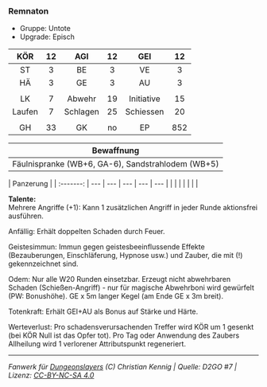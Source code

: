 ### Remnaton

- Gruppe: Untote
- Upgrade: Episch

|  KÖR   | 12  |   AGI    | 12  |    GEI     | 12  |
| :----: | :-: | :------: | :-: | :--------: | :-: |
|   ST   |  3  |    BE    |  3  |     VE     |  3  |
|   HÄ   |  3  |    GE    |  3  |     AU     |  3  |
|        |     |          |     |            |     |
|   LK   |  7  |  Abwehr  | 19  | Initiative | 15  |
| Laufen |  7  | Schlagen | 25  | Schiessen  | 20  |
|        |     |          |     |            |     |
|   GH   | 33  |    GK    | no  |     EP     | 852 |

|                    Bewaffnung                     |
| :-----------------------------------------------: |
| Fäulnispranke (WB+6, GA-6), Sandstrahlodem (WB+5) |

| Panzerung |
| :-------: | --- | --- | --- | --- | --- |
|           |     |     |     |     |     |

**Talente:**  
Mehrere Angriffe (+1): Kann 1 zusätzlichen Angriff in jeder Runde aktionsfrei ausführen.

Anfällig: Erhält doppelten Schaden durch Feuer.

Geistesimmun: Immun gegen geistesbeeinflussende Effekte (Bezauberungen, Einschläferung, Hypnose usw.) und Zauber, die mit (!) gekennzeichnet sind.

Odem: Nur alle W20 Runden einsetzbar. Erzeugt nicht abwehrbaren Schaden (Schießen-Angriff) - nur für magische Abwehrboni wird gewürfelt (PW: Bonushöhe). GE x 5m langer Kegel (am Ende GE x 3m breit).

Totenkraft: Erhält GEI+AU als Bonus auf Stärke und Härte.

Werteverlust: Pro schadensverursachenden Treffer wird KÖR um 1 gesenkt (bei KÖR Null ist das Opfer tot). Pro Tag oder Anwendung des Zaubers Allheilung wird 1 verlorener Attributspunkt regeneriert.

---

_Fanwerk für [Dungeonslayers](https://www.dungeonslayers.net/) (C) Christian Kennig | Quelle: D2GO #7 | Lizenz: [CC-BY-NC-SA 4.0](https://creativecommons.org/licenses/by-nc-sa/4.0/deed.de)_
